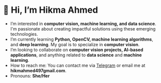 # 👋 Hi, I’m Hikma Ahmed

-  I’m interested in **computer vision, machine learning, and data science**. I'm passionate about creating impactful solutions using these emerging technologies.
-  I’m currently learning **Python, OpenCV, machine learning algorithms**, and **deep learning**. My goal is to specialize in **computer vision**.
-  I’m looking to collaborate on **computer vision projects, AI-based applications**, and anything related to **data science** and **machine learning**.
-  How to reach me: You can contact me via [Telegram](https://t.me/data_computer_vision) or email me at **hikmahmed497gmail.com**.
-  Pronouns: **She/Her**

<!---
Hikma-Ahmed7040/Hikma-Ahmed7040 is a special  repository because its `README.md` (this file) appears on your GitHub profile.
You can click the Preview link to take a look at your changes.
--->

